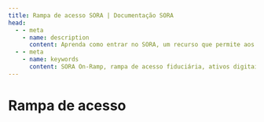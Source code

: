 ```yaml
---
title: Rampa de acesso SORA | Documentação SORA
head:
  - - meta
    - name: description
      content: Aprenda como entrar no SORA, um recurso que permite aos usuários converter facilmente moedas fiduciárias em ativos digitais dentro do ecossistema SORA. Descubra as opções de acesso fiduciário suportadas, o processo de conversão e os benefícios de usar o SORA On-Ramp para uma entrada perfeita no mundo dos ativos digitais.
  - - meta
    - name: keywords
      content: SORA On-Ramp, rampa de acesso fiduciária, ativos digitais, conversão de moeda fiduciária, processo de conversão, entrada contínua
---
```


# Rampa de acesso

<!-- @include: /pt/snippets/on-ramp-polkaswap.md -->
